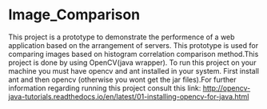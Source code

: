 # Image_Comparison

This project is a prototype to demonstrate the performence of a web application based on the arrangement of servers. This prototype is used for comparing images based on histogram correlation comparison method.This project is done by using OpenCV(java wrapper). To run this project on your machine you must have opencv and ant installed in your system. First install ant and then opencv (otherwise you wont get the jar files).For further information regarding running this project consult this link: http://opencv-java-tutorials.readthedocs.io/en/latest/01-installing-opencv-for-java.html
